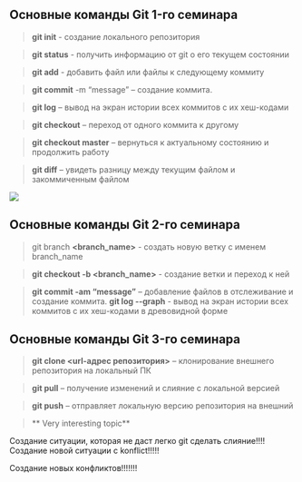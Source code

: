 ## Основные команды Git 1-го семинара

> **git init** - создание локального репозитория

> **git status** - получить информацию от git о его текущем состоянии

> **git add** - добавить файл или файлы к следующему коммиту

> **git commit** -m “message” – создание коммита.

> **git log** – вывод на экран истории всех коммитов с их хеш-кодами

> **git checkout** – переход от одного коммита к другому

> **git checkout master** – вернуться к актуальному состоянию и продолжить работу

> **git diff** – увидеть разницу между текущим файлом и закоммиченным файлом


![](1-9.jpg)

## Основные команды Git 2-го семинара

> git branch **<branch_name>** - создать новую ветку с именем branch_name

> **git checkout  -b <branch_name>** - создание ветки и переход к ней

> **git commit -am “message”** – добавление файлов в отслеживание и создание коммита.
> **git log --graph** - вывод на экран истории всех коммитов с их хеш-кодами в древовидной форме

## Основные команды Git 3-го семинара

> **git clone <url-адрес репозитория>** – клонирование внешнего репозитория на  локальный ПК

> **git pull** – получение изменений и слияние с локальной версией

> **git push** – отправляет локальную версию репозитория на внешний

> ** Very interesting  topic**
 
Создание ситуации, которая не даст легко git сделать слияние!!!!
Создание новой ситуации с konflict!!!!!
 
Создание новых конфликтов!!!!!!!